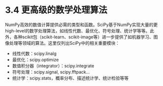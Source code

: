 # 3.4 更高级的数学处理算法

NumPy高效的数值计算提供必需的类型和函数。SciPy基于NumPy实现大量的更high-level的数学处理算法，如线性代数、最优化、符号处理、统计学等等。此外，各种scikit包（scikit-learn、scikit-image等）进一步提供了如机器学习、图像处理等领域的算法。这里仅列出SciPy中的相关重要模块：

* 线性代数：scipy.linalg
* 最优化：scipy.optimize
* 数值积分器（integrator）：scipy.integrate
* 符号处理：scipy.signal, scipy.fftpack...
* 统计学：scipy.stats，概率分布、描述统计学、统计检验等等

